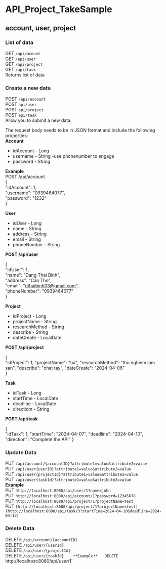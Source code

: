 # API_Project_TakeSample

## account, user, project

### List of data
GET `/api/acount`  
GET `/api/user`  
GET `/api/project`  
GET `/api/task`  
Returns list of data


### Create a new data
POST `/api/account`  
POST `api/user`  
POST `api/project`  
POST `api/task`  
Allow you to submit a new data.  
  
The request body needs to be in JSON format and include the following properties:  
**Account**  
- idAccount - Long  
- username -  String -use phonenumber to engage  
- password - String

**Example**  
POST /api/account  
{  
        "idAccount": 1,  
        "username": "0939464077",  
        "password": "1232"  
}  

**User**  
- idUser - Long  
- name - String  
- address - String  
- email - String  
- phoneNumber - String  
  
**POST /api/user**  

{  
        "idUser": 1,  
        "name": "Dang Thai Binh",  
        "address": "Can Tho",  
        "email": "dthaibinh03@gmail.com",  
        "phoneNumber": "0939464077"  
}   

**Project**  
- idProject - Long  
- projectName -  String   
- researchMethod - String
- describe - String
- dateCreate - LocalDate

**POST /api/project**  

{  
        "idProject": 1,
        "projectName": "tui",
        "researchMethod": "thu nghiem lam san",
        "describe": "chat tay",
        "dateCreate": "2024-04-06"  
}   

**Task**  
- idTask - Long  
- startTime -  LocalDate   
- deadline - LocalDate
- directiom - String

**POST /api/task**  

{  
        "idTask": 1,
        "startTime": "2024-04-07",
        "deadline": "2024-04-10",
        "direction": "Complete the API" 
}   

### Update Data
PUT `/api/account/{accountID}?attribute1=value&attribute2=value`  
PUT `/api/user{userID}?attribute1=value&attribute2=value`  
PUT `/api/user{projectId}?attribute1=value&attribute2=value`  
PUT `/api/user{taskId}?attribute1=value&attribute2=value`  
**Example**  
PUT `http://localhost:8080/api/user/1?name=john`  
PUT `http://localhost:8080/api/account/1?password=12345678`  
PUT `http://localhost:8080/api/project/1?projectName=test`  
PUT `[http://localhost:8080/api/project/1?projectName=test](http://localhost:8080/api/task/3?startTime=2024-04-10&deadline=2024-04-13)`  

### Delete Data
DELETE `/api/account/{accountID}`  
DELETE `/api/user/{userId}`  
DELETE `/api/user/{projectId}`  
DELETE `/api/user/{taskId}   
**Example**  
DELETE `http://localhost:8080/api/user/1`  
